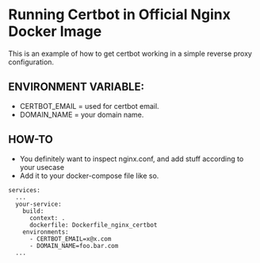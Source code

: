 # Running Certbot in Official Nginx Docker Image   

This is an example of how to get certbot working in a simple reverse proxy configuration.

## ENVIRONMENT VARIABLE:

* CERTBOT_EMAIL = used for certbot email.
* DOMAIN_NAME = your domain name.

## HOW-TO

* You definitely want to inspect nginx.conf, and add stuff according to your usecase
* Add it to your docker-compose file like so.

```
services:
  ...
  your-service:
    build:
      context: .
      dockerfile: Dockerfile_nginx_certbot
    environments:
      - CERTBOT_EMAIL=x@x.com
      - DOMAIN_NAME=foo.bar.com
  ...

```
